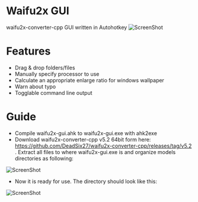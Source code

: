 # Waifu2x GUI
waifu2x-converter-cpp GUI written in Autohotkey
![ScreenShot](https://raw.githubusercontent.com/maz-1/waifu2x-gui/master/screenshot.jpg)

# Features
* Drag & drop folders/files
* Manually specify processor to use
* Calculate an appropriate enlarge ratio for windows wallpaper
* Warn about typo
* Togglable command line output

# Guide
* Compile waifu2x-gui.ahk to waifu2x-gui.exe with ahk2exe
* Download waifu2x-converter-cpp v5.2 64bit form here: https://github.com/DeadSix27/waifu2x-converter-cpp/releases/tag/v5.2 . Extract all files to where waifu2x-gui.exe is and organize models directories as following:

![ScreenShot](https://raw.githubusercontent.com/maz-1/waifu2x-gui/master/Pay_attention.jpg)

* Now it is ready for use. The directory should look like this:

![ScreenShot](https://raw.githubusercontent.com/maz-1/waifu2x-gui/master/folder.jpg)
